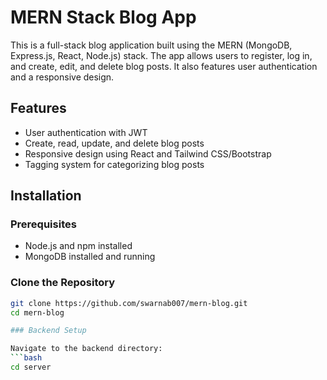 # MERN Stack Blog App

This is a full-stack blog application built using the MERN (MongoDB, Express.js, React, Node.js) stack. The app allows users to register, log in, and create, edit, and delete blog posts. It also features user authentication and a responsive design.

## Features
- User authentication with JWT
- Create, read, update, and delete blog posts
- Responsive design using React and Tailwind CSS/Bootstrap
- Tagging system for categorizing blog posts

## Installation

### Prerequisites
- Node.js and npm installed
- MongoDB installed and running

### Clone the Repository
```bash
git clone https://github.com/swarnab007/mern-blog.git
cd mern-blog

### Backend Setup

Navigate to the backend directory:
```bash
cd server


